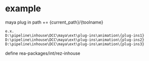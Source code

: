 # example

maya plug in path += {current_path}/{toolname}

```
e.x.
D:\pipeline\inhouse\DCC\maya\ext\plug-ins\animation\{plug-ins1}
D:\pipeline\inhouse\DCC\maya\ext\plug-ins\animation\{plug-ins2}
D:\pipeline\inhouse\DCC\maya\ext\plug-ins\animation\{plug-ins3}
```

define rea-packages/int/rez-inhouse